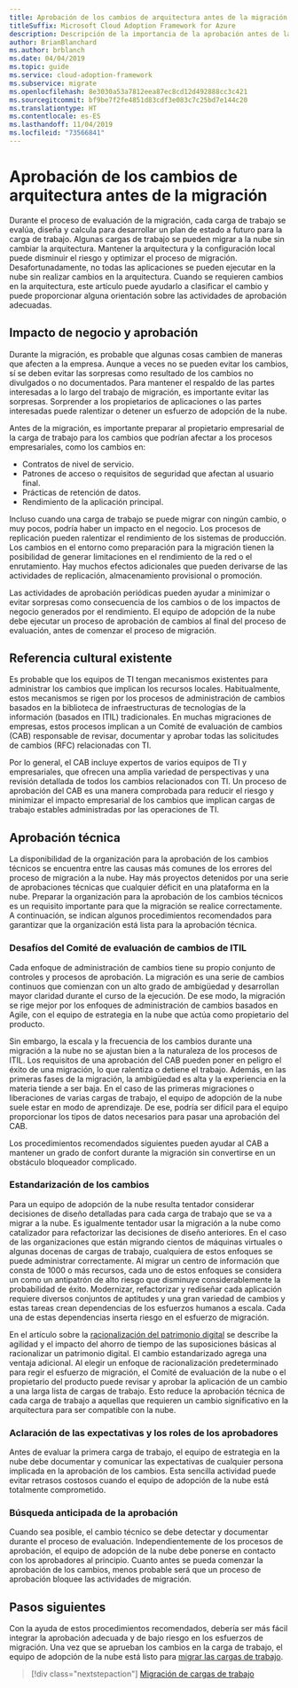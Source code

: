 ```yaml
---
title: Aprobación de los cambios de arquitectura antes de la migración
titleSuffix: Microsoft Cloud Adoption Framework for Azure
description: Descripción de la importancia de la aprobación antes de la migración
author: BrianBlanchard
ms.author: brblanch
ms.date: 04/04/2019
ms.topic: guide
ms.service: cloud-adoption-framework
ms.subservice: migrate
ms.openlocfilehash: 8e3030a53a7812eea87ec8cd12d492888cc3c421
ms.sourcegitcommit: bf9be7f2fe4851d83cdf3e083c7c25bd7e144c20
ms.translationtype: HT
ms.contentlocale: es-ES
ms.lasthandoff: 11/04/2019
ms.locfileid: "73566841"
---
```

# <a name="approve-architecture-changes-before-migration"></a>Aprobación de los cambios de arquitectura antes de la migración

Durante el proceso de evaluación de la migración, cada carga de trabajo se evalúa, diseña y calcula para desarrollar un plan de estado a futuro para la carga de trabajo. Algunas cargas de trabajo se pueden migrar a la nube sin cambiar la arquitectura. Mantener la arquitectura y la configuración local puede disminuir el riesgo y optimizar el proceso de migración. Desafortunadamente, no todas las aplicaciones se pueden ejecutar en la nube sin realizar cambios en la arquitectura. Cuando se requieren cambios en la arquitectura, este artículo puede ayudarlo a clasificar el cambio y puede proporcionar alguna orientación sobre las actividades de aprobación adecuadas.

## <a name="business-impact-and-approval"></a>Impacto de negocio y aprobación

Durante la migración, es probable que algunas cosas cambien de maneras que afecten a la empresa. Aunque a veces no se pueden evitar los cambios, sí se deben evitar las sorpresas como resultado de los cambios no divulgados o no documentados. Para mantener el respaldo de las partes interesadas a lo largo del trabajo de migración, es importante evitar las sorpresas. Sorprender a los propietarios de aplicaciones o las partes interesadas puede ralentizar o detener un esfuerzo de adopción de la nube.

Antes de la migración, es importante preparar al propietario empresarial de la carga de trabajo para los cambios que podrían afectar a los procesos empresariales, como los cambios en:

- Contratos de nivel de servicio.
- Patrones de acceso o requisitos de seguridad que afectan al usuario final.
- Prácticas de retención de datos.
- Rendimiento de la aplicación principal.

Incluso cuando una carga de trabajo se puede migrar con ningún cambio, o muy pocos, podría haber un impacto en el negocio. Los procesos de replicación pueden ralentizar el rendimiento de los sistemas de producción. Los cambios en el entorno como preparación para la migración tienen la posibilidad de generar limitaciones en el rendimiento de la red o el enrutamiento. Hay muchos efectos adicionales que pueden derivarse de las actividades de replicación, almacenamiento provisional o promoción.

Las actividades de aprobación periódicas pueden ayudar a minimizar o evitar sorpresas como consecuencia de los cambios o de los impactos de negocio generados por el rendimiento. El equipo de adopción de la nube debe ejecutar un proceso de aprobación de cambios al final del proceso de evaluación, antes de comenzar el proceso de migración.

## <a name="existing-culture"></a>Referencia cultural existente

Es probable que los equipos de TI tengan mecanismos existentes para administrar los cambios que implican los recursos locales. Habitualmente, estos mecanismos se rigen por los procesos de administración de cambios basados en la biblioteca de infraestructuras de tecnologías de la información (basados en ITIL) tradicionales. En muchas migraciones de empresas, estos procesos implican a un Comité de evaluación de cambios (CAB) responsable de revisar, documentar y aprobar todas las solicitudes de cambios (RFC) relacionadas con TI.

Por lo general, el CAB incluye expertos de varios equipos de TI y empresariales, que ofrecen una amplia variedad de perspectivas y una revisión detallada de todos los cambios relacionados con TI. Un proceso de aprobación del CAB es una manera comprobada para reducir el riesgo y minimizar el impacto empresarial de los cambios que implican cargas de trabajo estables administradas por las operaciones de TI.

## <a name="technical-approval"></a>Aprobación técnica

La disponibilidad de la organización para la aprobación de los cambios técnicos se encuentra entre las causas más comunes de los errores del proceso de migración a la nube. Hay más proyectos detenidos por una serie de aprobaciones técnicas que cualquier déficit en una plataforma en la nube. Preparar la organización para la aprobación de los cambios técnicos es un requisito importante para que la migración se realice correctamente. A continuación, se indican algunos procedimientos recomendados para garantizar que la organización está lista para la aprobación técnica.

### <a name="itil-change-advisory-board-challenges"></a>Desafíos del Comité de evaluación de cambios de ITIL

Cada enfoque de administración de cambios tiene su propio conjunto de controles y procesos de aprobación. La migración es una serie de cambios continuos que comienzan con un alto grado de ambigüedad y desarrollan mayor claridad durante el curso de la ejecución. De ese modo, la migración se rige mejor por los enfoques de administración de cambios basados en Agile, con el equipo de estrategia en la nube que actúa como propietario del producto.

Sin embargo, la escala y la frecuencia de los cambios durante una migración a la nube no se ajustan bien a la naturaleza de los procesos de ITIL. Los requisitos de una aprobación del CAB pueden poner en peligro el éxito de una migración, lo que ralentiza o detiene el trabajo. Además, en las primeras fases de la migración, la ambigüedad es alta y la experiencia en la materia tiende a ser baja. En el caso de las primeras migraciones o liberaciones de varias cargas de trabajo, el equipo de adopción de la nube suele estar en modo de aprendizaje. De ese, podría ser difícil para el equipo proporcionar los tipos de datos necesarios para pasar una aprobación del CAB.

Los procedimientos recomendados siguientes pueden ayudar al CAB a mantener un grado de confort durante la migración sin convertirse en un obstáculo bloqueador complicado.

### <a name="standardize-change"></a>Estandarización de los cambios

Para un equipo de adopción de la nube resulta tentador considerar decisiones de diseño detalladas para cada carga de trabajo que se va a migrar a la nube. Es igualmente tentador usar la migración a la nube como catalizador para refactorizar las decisiones de diseño anteriores. En el caso de las organizaciones que están migrando cientos de máquinas virtuales o algunas docenas de cargas de trabajo, cualquiera de estos enfoques se puede administrar correctamente. Al migrar un centro de información que consta de 1000 o más recursos, cada uno de estos enfoques se considera un como un antipatrón de alto riesgo que disminuye considerablemente la probabilidad de éxito. Modernizar, refactorizar y rediseñar cada aplicación requiere diversos conjuntos de aptitudes y una gran variedad de cambios y estas tareas crean dependencias de los esfuerzos humanos a escala. Cada una de estas dependencias inserta riesgo en el esfuerzo de migración.

En el artículo sobre la [racionalización del patrimonio digital](../../../digital-estate/rationalize.md) se describe la agilidad y el impacto del ahorro de tiempo de las suposiciones básicas al racionalizar un patrimonio digital. El cambio estandarizado agrega una ventaja adicional. Al elegir un enfoque de racionalización predeterminado para regir el esfuerzo de migración, el Comité de evaluación de la nube o el propietario del producto puede revisar y aprobar la aplicación de un cambio a una larga lista de cargas de trabajo. Esto reduce la aprobación técnica de cada carga de trabajo a aquellas que requieren un cambio significativo en la arquitectura para ser compatible con la nube.

### <a name="clarify-expectations-and-roles-of-approvers"></a>Aclaración de las expectativas y los roles de los aprobadores

Antes de evaluar la primera carga de trabajo, el equipo de estrategia en la nube debe documentar y comunicar las expectativas de cualquier persona implicada en la aprobación de los cambios. Esta sencilla actividad puede evitar retrasos costosos cuando el equipo de adopción de la nube está totalmente comprometido.

### <a name="seek-approval-early"></a>Búsqueda anticipada de la aprobación

Cuando sea posible, el cambio técnico se debe detectar y documentar durante el proceso de evaluación. Independientemente de los procesos de aprobación, el equipo de adopción de la nube debe ponerse en contacto con los aprobadores al principio. Cuanto antes se pueda comenzar la aprobación de los cambios, menos probable será que un proceso de aprobación bloquee las actividades de migración.

## <a name="next-steps"></a>Pasos siguientes

Con la ayuda de estos procedimientos recomendados, debería ser más fácil integrar la aprobación adecuada y de bajo riesgo en los esfuerzos de migración. Una vez que se aprueban los cambios en la carga de trabajo, el equipo de adopción de la nube está listo para [migrar las cargas de trabajo](../migrate/index.md).

> [!div class="nextstepaction"]
> [Migración de cargas de trabajo](../migrate/index.md)
